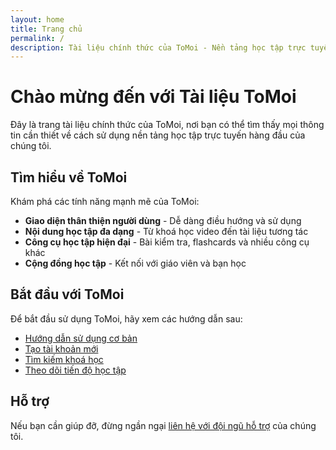```yaml
---
layout: home
title: Trang chủ
permalink: /
description: Tài liệu chính thức của ToMoi - Nền tảng học tập trực tuyến hàng đầu
---
```


# Chào mừng đến với Tài liệu ToMoi

Đây là trang tài liệu chính thức của ToMoi, nơi bạn có thể tìm thấy mọi thông tin cần thiết về cách sử dụng nền tảng học tập trực tuyến hàng đầu của chúng tôi.

## Tìm hiểu về ToMoi

Khám phá các tính năng mạnh mẽ của ToMoi:

- **Giao diện thân thiện người dùng** - Dễ dàng điều hướng và sử dụng
- **Nội dung học tập đa dạng** - Từ khoá học video đến tài liệu tương tác
- **Công cụ học tập hiện đại** - Bài kiểm tra, flashcards và nhiều công cụ khác
- **Cộng đồng học tập** - Kết nối với giáo viên và bạn học

## Bắt đầu với ToMoi

Để bắt đầu sử dụng ToMoi, hãy xem các hướng dẫn sau:

- [Hướng dẫn sử dụng cơ bản](/pages/basic-usage/)
- [Tạo tài khoản mới](/pages/registration/)
- [Tìm kiếm khoá học](/pages/finding-courses/)
- [Theo dõi tiến độ học tập](/pages/tracking-progress/)

## Hỗ trợ

Nếu bạn cần giúp đỡ, đừng ngần ngại [liên hệ với đội ngũ hỗ trợ](/pages/support/) của chúng tôi. 